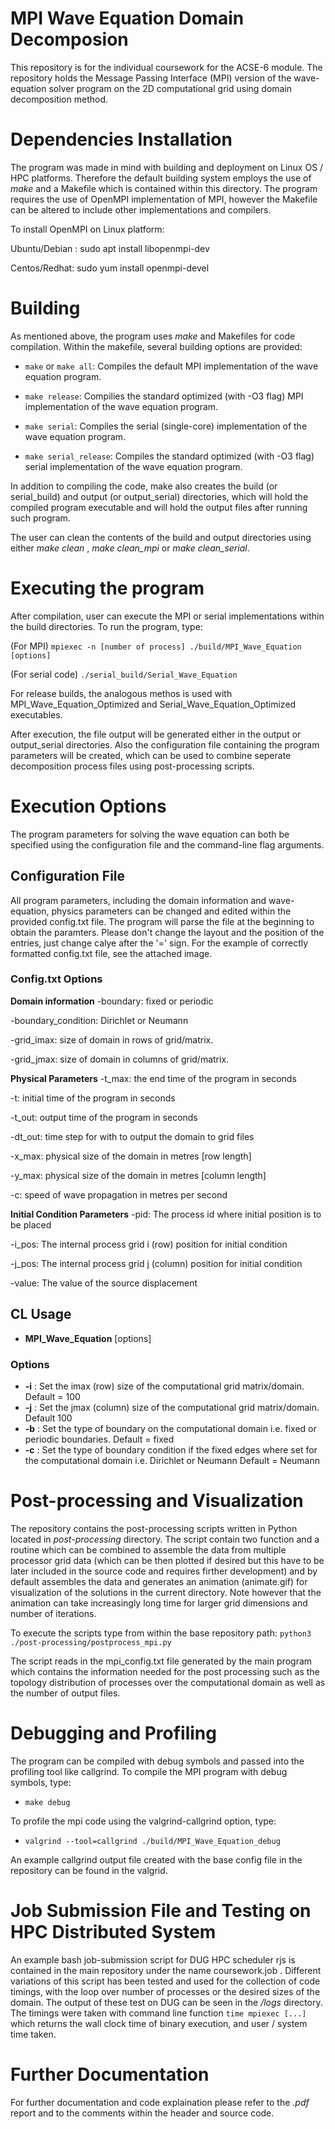 # MPI Wave Equation Domain Decomposion
This repository is for the individual coursework for the ACSE-6 module. The repository holds the Message Passing Interface (MPI) version of the wave-equation solver program on the 2D computational grid using domain decomposition method.

# Dependencies Installation
The program was made in mind with building and deployment on Linux OS / HPC platforms. Therefore the default building system employs the use of *make* and a Makefile which is contained within this directory. The program requires the use of OpenMPI implementation of MPI, however the Makefile can be altered to include other implementations and compilers.

To install OpenMPI on Linux platform:

Ubuntu/Debian : sudo apt install libopenmpi-dev

Centos/Redhat: sudo yum  install openmpi-devel

# Building
As mentioned above, the program uses *make* and Makefiles for code compilation. Within the makefile, several building options are provided:

- `make` or `make all`: Compiles the default MPI implementation of the wave equation program.

- `make release`: Compilies the standard optimized (with -O3 flag) MPI implementation of the wave equation program.

- `make serial`: Compiles the serial (single-core) implementation of the wave equation program.

- `make serial_release`: Compiles the standard optimized (with -O3 flag) serial implementation of the wave equation program.

In addition to compiling the code, make also creates the build (or serial_build) and output (or output_serial) directories, which will hold the compiled program executable and will hold the output files after running such program.

The user can clean the contents of the build and output directories using either *make clean* , *make clean_mpi* or *make clean_serial*.

# Executing the program
After compilation, user can execute the MPI or serial implementations within the build directories. To run the program, type:

(For MPI) `mpiexec -n [number of process] ./build/MPI_Wave_Equation [options]`

(For serial code) `./serial_build/Serial_Wave_Equation`

For release builds, the analogous methos is used with MPI_Wave_Equation_Optimized and Serial_Wave_Equation_Optimized executables.

After execution, the file output will be generated either in the output or output_serial directories. Also the configuration file containing the program parameters will be created, which can be used to combine seperate decomposition process files using post-processing scripts. 

# Execution Options
The program parameters for solving the wave equation can both be specified using the configuration file and the command-line flag arguments.

## Configuration File
All program parameters, including the domain information and wave-equation, physics parameters can be changed and edited within the provided config.txt file. The program will parse the file at the beginning to obtain the paramters. Please don't change the layout and the position of the entries, just change calye after the '=' sign. For the example of correctly formatted config.txt file, see the attached image.

### Config.txt Options

**Domain information**
-boundary: fixed or periodic

-boundary_condition: Dirichlet or Neumann

-grid_imax: size of domain in rows of grid/matrix.

-grid_jmax: size of domain in columns of grid/matrix.

**Physical Parameters**
-t_max: the end time of the program in seconds

-t: initial time of the program in seconds

-t_out: output time of the program in seconds

-dt_out: time step for with to output the domain to grid files

-x_max: physical size of the domain in metres [row length]

-y_max: physical size of the domain in metres [column length]

-c: speed of wave propagation in metres per second

**Initial Condition Parameters**
-pid: The process id where initial position is to be placed

-i_pos: The internal process grid i (row) position for initial condition

-j_pos: The internal process grid j (column) position for initial condition

-value: The value of the source displacement

## CL Usage
- **MPI_Wave_Equation** [options]

### Options
- **-i** : Set the imax (row) size of the computational grid matrix/domain. Default = 100
- **-j** : Set the jmax (column) size of the computational grid matrix/domain. Default  100
- **-b** : Set the type of boundary on the computational domain i.e. fixed or periodic boundaries. Default = fixed
- **-c** : Set the type of boundary condition if the fixed edges where set for the computational domain i.e. Dirichlet or Neumann Default = Neumann

# Post-processing and Visualization
The repository contains the post-processing scripts written in Python located in *post-processing* directory. The script contain two function and a routine which can be combined to assemble the data from multiple processor grid data (which can be then plotted if desired but this have to be later included in the source code and requires firther development) and by default assembles the data and generates an animation (animate.gif) for visualization of the solutions in the current directory. Note however that the animation can take increasingly long time for larger grid dimensions and number of iterations.

To execute the scripts type from within the base repository path: `python3 ./post-processing/postprocess_mpi.py`

The script reads in the mpi_config.txt file generated by the main program which contains the information needed for the post processing such as the topology distribution of processes over the computational domain as well as the number of output files.
# Debugging and Profiling

The program can be compiled with debug symbols and passed into the profiling tool like callgrind. To compile the MPI program with debug symbols, type:

- `make debug`

To profile the mpi code using the valgrind-callgrind option, type:

- `valgrind --tool=callgrind ./build/MPI_Wave_Equation_debug`

An example callgrind output file created with the base config file in the repository can be found in the valgrid.

# Job Submission File and Testing on HPC Distributed System
An example bash job-submission script for DUG HPC scheduler rjs is contained in the main repository under the name coursework.job . Different variations of this script has been tested and used for the collection of code timings, with the loop over number of processes or the desired sizes of the domain. The output of these test on DUG can be seen in the */logs* directory. The timings were taken with command line function `time mpiexec [...]` which returns the wall clock time of binary execution, and user / system time taken.

# Further Documentation
For further documentation and code explaination please refer to the *.pdf* report and to the comments within the header and source code.
